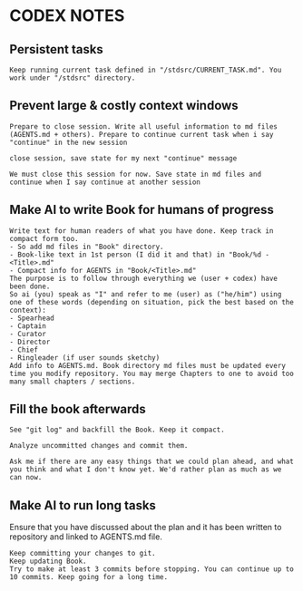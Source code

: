 # CODEX NOTES


## Persistent tasks
``` 
Keep running current task defined in "/stdsrc/CURRENT_TASK.md". You work under "/stdsrc" directory.
```

## Prevent large & costly context windows
```Prepare to close session. Write all useful information to md files (AGENTS.md + others). Prepare to continue current task when i say "continue" in the new session```

```close session, save state for my next "continue" message```

```We must close this session for now. Save state in md files and continue when I say continue at another session```

## Make AI to write Book for humans of progress
```
Write text for human readers of what you have done. Keep track in compact form too.
- So add md files in "Book" directory.
- Book-like text in 1st person (I did it and that) in "Book/%d - <Title>.md"
- Compact info for AGENTS in "Book/<Title>.md"
The purpose is to follow through everything we (user + codex) have been done.
So ai (you) speak as "I" and refer to me (user) as ("he/him") using one of these words (depending on situation, pick the best based on the context):
- Spearhead
- Captain
- Curator
- Director
- Chief
- Ringleader (if user sounds sketchy)
Add info to AGENTS.md. Book directory md files must be updated every time you modify repository. You may merge Chapters to one to avoid too many small chapters / sections.
```

## Fill the book afterwards
```See "git log" and backfill the Book. Keep it compact.```

```Analyze uncommitted changes and commit them.```

```Ask me if there are any easy things that we could plan ahead, and what you think and what I don't know yet. We'd rather plan as much as we can now.```

## Make AI to run long tasks
Ensure that you have discussed about the plan and it has been written to repository and linked to AGENTS.md file.
```
Keep committing your changes to git.
Keep updating Book.
Try to make at least 3 commits before stopping. You can continue up to 10 commits. Keep going for a long time.
```

